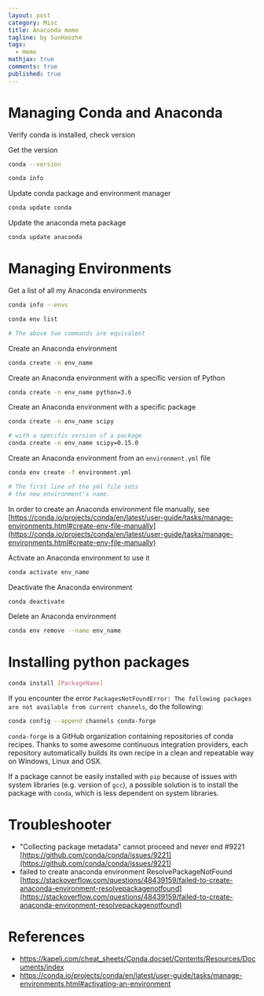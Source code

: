 ```yaml
---
layout: post
category: Misc     
title: Anaconda memo 
tagline: by SunHaozhe
tags: 
  - memo
mathjax: true
comments: true
published: true
---
```


# Managing Conda and Anaconda 

Verify conda is installed, check version

Get the version

```zsh
conda --version
```

```zsh
conda info
```

Update conda package and environment manager

```zsh
conda update conda
```

Update the anaconda meta package

```zsh
conda update anaconda
```

# Managing Environments


Get a list of all my Anaconda environments 

```zsh
conda info --envs

conda env list

# The above two commands are equivalent
```

Create an Anaconda environment 

```zsh
conda create -n env_name
```

Create an Anaconda environment with a specific version of Python

```zsh
conda create -n env_name python=3.6
```

Create an Anaconda environment with a specific package

```zsh
conda create -n env_name scipy

# with a specific version of a package 
conda create -n env_name scipy=0.15.0
```

Create an Anaconda environment from an `environment.yml` file

```zsh
conda env create -f environment.yml

# The first line of the yml file sets 
# the new environment's name.
```

In order to create an Anaconda environment file manually, see [https://conda.io/projects/conda/en/latest/user-guide/tasks/manage-environments.html#create-env-file-manually](https://conda.io/projects/conda/en/latest/user-guide/tasks/manage-environments.html#create-env-file-manually)


Activate an Anaconda environment to use it 

```zsh
conda activate env_name
```

Deactivate the Anaconda environment

```zsh
conda deactivate 
```


Delete an Anaconda environment

```zsh
conda env remove --name env_name
```


# Installing python packages


```bash
conda install [PackageName]
```

If you encounter the error `PackagesNotFoundError: The following packages are not available from current channels`, do the following: 

```bash
conda config --append channels conda-forge
```

`conda-forge` is a GitHub organization containing repositories of conda recipes. Thanks to some awesome continuous integration providers, each repository automatically builds its own recipe in a clean and repeatable way on Windows, Linux and OSX.

If a package cannot be easily installed with `pip` because of issues with system libraries (e.g. version of `gcc`), a possible solution is to install the package with `conda`, which is less dependent on system libraries. 


# Troubleshooter

* "Collecting package metadata" cannot proceed and never end #9221 [https://github.com/conda/conda/issues/9221](https://github.com/conda/conda/issues/9221)
* failed to create anaconda environment ResolvePackageNotFound [https://stackoverflow.com/questions/48439159/failed-to-create-anaconda-environment-resolvepackagenotfound](https://stackoverflow.com/questions/48439159/failed-to-create-anaconda-environment-resolvepackagenotfound)



# References 

* https://kapeli.com/cheat_sheets/Conda.docset/Contents/Resources/Documents/index 
* https://conda.io/projects/conda/en/latest/user-guide/tasks/manage-environments.html#activating-an-environment 











































































